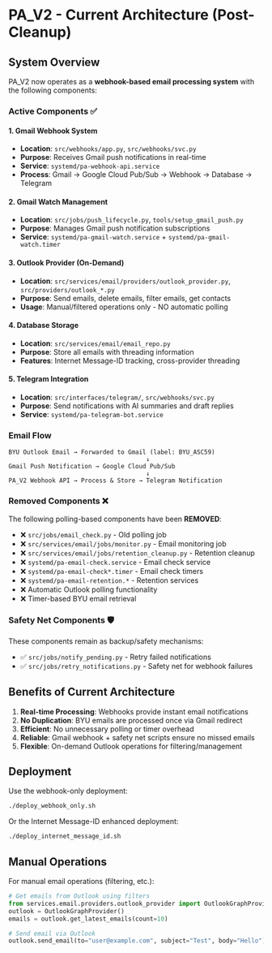 # PA_V2 - Current Architecture (Post-Cleanup)

## System Overview

PA_V2 now operates as a **webhook-based email processing system** with the following components:

### Active Components ✅

#### 1. **Gmail Webhook System**
- **Location**: `src/webhooks/app.py`, `src/webhooks/svc.py`
- **Purpose**: Receives Gmail push notifications in real-time
- **Service**: `systemd/pa-webhook-api.service`
- **Process**: Gmail → Google Cloud Pub/Sub → Webhook → Database → Telegram

#### 2. **Gmail Watch Management**
- **Location**: `src/jobs/push_lifecycle.py`, `tools/setup_gmail_push.py`
- **Purpose**: Manages Gmail push notification subscriptions
- **Service**: `systemd/pa-gmail-watch.service` + `systemd/pa-gmail-watch.timer`

#### 3. **Outlook Provider (On-Demand)**
- **Location**: `src/services/email/providers/outlook_provider.py`, `src/providers/outlook_*.py`
- **Purpose**: Send emails, delete emails, filter emails, get contacts
- **Usage**: Manual/filtered operations only - NO automatic polling

#### 4. **Database Storage**
- **Location**: `src/services/email/email_repo.py`
- **Purpose**: Store all emails with threading information
- **Features**: Internet Message-ID tracking, cross-provider threading

#### 5. **Telegram Integration**
- **Location**: `src/interfaces/telegram/`, `src/webhooks/svc.py`
- **Purpose**: Send notifications with AI summaries and draft replies
- **Service**: `systemd/pa-telegram-bot.service`

### Email Flow

```
BYU Outlook Email → Forwarded to Gmail (label: BYU_ASC59)
                                      ↓
Gmail Push Notification → Google Cloud Pub/Sub
                                      ↓
PA_V2 Webhook API → Process & Store → Telegram Notification
```

### Removed Components ❌

The following polling-based components have been **REMOVED**:

- ❌ `src/jobs/email_check.py` - Old polling job
- ❌ `src/services/email/jobs/monitor.py` - Email monitoring job
- ❌ `src/services/email/jobs/retention_cleanup.py` - Retention cleanup
- ❌ `systemd/pa-email-check.service` - Email check service
- ❌ `systemd/pa-email-check*.timer` - Email check timers
- ❌ `systemd/pa-email-retention.*` - Retention services
- ❌ Automatic Outlook polling functionality
- ❌ Timer-based BYU email retrieval

### Safety Net Components 🛡️

These components remain as backup/safety mechanisms:

- ✅ `src/jobs/notify_pending.py` - Retry failed notifications
- ✅ `src/jobs/retry_notifications.py` - Safety net for webhook failures

## Benefits of Current Architecture

1. **Real-time Processing**: Webhooks provide instant email notifications
2. **No Duplication**: BYU emails are processed once via Gmail redirect
3. **Efficient**: No unnecessary polling or timer overhead
4. **Reliable**: Gmail webhook + safety net scripts ensure no missed emails
5. **Flexible**: On-demand Outlook operations for filtering/management

## Deployment

Use the webhook-only deployment:
```bash
./deploy_webhook_only.sh
```

Or the Internet Message-ID enhanced deployment:
```bash
./deploy_internet_message_id.sh
```

## Manual Operations

For manual email operations (filtering, etc.):
```python
# Get emails from Outlook using filters
from services.email.providers.outlook_provider import OutlookGraphProvider
outlook = OutlookGraphProvider()
emails = outlook.get_latest_emails(count=10)

# Send email via Outlook
outlook.send_email(to="user@example.com", subject="Test", body="Hello")
```
